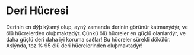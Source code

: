 # Deri Hücresi

Derinin en dýþ kýsmý olup, ayný zamanda derinin görünür katmanýdýr, ve ölü
hücrelerden oluþmaktadýr. Çünkü ölü hücreler en güçlü olanlardýr, ve daha güçlü
deri daha iyi koruma saðlar! Bu hücreler sürekli dökülür. Aslýnda, toz % 95 ölü
deri hücrelerinden oluþmaktadýr!
